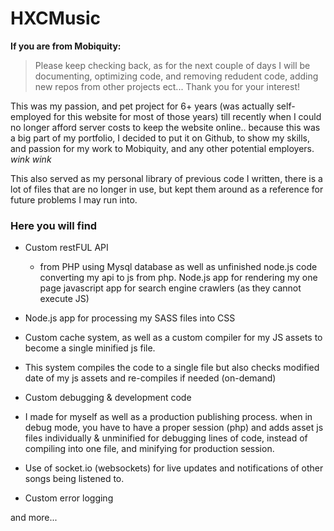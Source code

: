 # HXCMusic
**If you are from Mobiquity:**
 > Please keep checking back, as for the next couple of days I will be documenting, optimizing code, and removing redudent code, adding new repos from other projects ect... Thank you for your interest!

This was my passion, and pet project for 6+ years (was actually self-employed for this website for most of those years) till recently when I could no longer afford server costs to keep the website online.. because this was a big part of my portfolio, I decided to put it on Github, to show my skills, and passion for my work to Mobiquity, and any other potential employers. *wink wink*

This also served as my personal library of previous code I written, there is a lot of files that are no longer in use, but kept them around as a reference for future problems I may run into.

### Here you will find
- Custom restFUL API
  - from PHP using Mysql database as well as unfinished node.js code converting my api to js from php.
Node.js app for rendering my one page javascript app for search engine crawlers (as they cannot execute JS)

- Node.js app for processing my SASS files into CSS

- Custom cache system, as well as a custom compiler for my JS assets to become a single minified js file.
 - This system compiles the code to a single file but also checks modified date of my js assets and re-compiles if needed (on-demand)

- Custom debugging & development code
 - I made for myself as well as a production publishing process.
when in debug mode, you have to have a proper session (php) and adds asset js files individually & unminified for debugging lines of code, instead of compiling into one file, and minifying for production session.

- Use of socket.io (websockets) for live updates and notifications of other songs being listened to.

- Custom error logging

and more...


